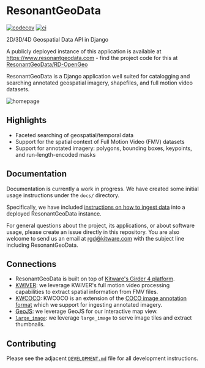 # ResonantGeoData

[![codecov](https://codecov.io/gh/ResonantGeoData/ResonantGeoData/branch/master/graph/badge.svg)](https://codecov.io/gh/ResonantGeoData/ResonantGeoData)
[![ci](https://github.com/ResonantGeoData/ResonantGeoData/actions/workflows/ci.yml/badge.svg?branch=master)](https://github.com/ResonantGeoData/ResonantGeoData/actions/workflows/ci.yml)

2D/3D/4D Geospatial Data API in Django

A publicly deployed instance of this application is available at https://www.resonantgeodata.com - find the project code for this at [ResonantGeoData/RD-OpenGeo](https://github.com/ResonantGeoData/RD-OpenGeo)

ResonantGeoData is a Django application well suited for catalogging and searching annotated geospatial imagery, shapefiles, and full motion video datasets.

![homepage](./docs/images/homepage.png)

## Highlights

- Faceted searching of geospatial/temporal data
- Support for the spatial context of Full Motion Video (FMV) datasets
- Support for annotated imagery: polygons, bounding boxes, keypoints, and run-length-encoded masks


## Documentation

Documentation is currently a work in progress. We have created some initial usage instructions under the `docs/` directory.

Specifically, we have included [instructions on how to ingest data](https://github.com/ResonantGeoData/ResonantGeoData/blob/master/docs/ingest-data.md) into a deployed ResonantGeoData instance.

For general questions about the project, its applications, or about software usage, please create an issue directly in this repository. You are also welcome to send us an email at [rgd@kitware.com](mailto:rgd@kitware.com) with the subject line including ResonantGeoData.

## Connections

- ResonantGeoData is built on top of [Kitware's Girder 4 platform](https://github.com/search?q=topic%3Agirder-4+org%3Agirder+fork%3Atrue).
- [KWIVER](https://github.com/Kitware/kwiver): we leverage KWIVER's full motion video processing capabilities to extract spatial information from FMV files.
- [KWCOCO](https://gitlab.kitware.com/computer-vision/kwcoco): KWCOCO is an extension of the [COCO image annotation format](https://cocodataset.org/) which we support for ingesting annotated imagery.
- [GeoJS](https://opengeoscience.github.io/geojs/): we leverage GeoJS for our interactive map view.
- [`large_image`](http://girder.github.io/large_image/index.html): we leverage `large_image` to serve image tiles and extract thumbnails.

## Contributing

Please see the adjacent [`DEVELOPMENT.md`](https://github.com/ResonantGeoData/ResonantGeoData/blob/master/DEVELOPMENT.md) file for all development instructions.
